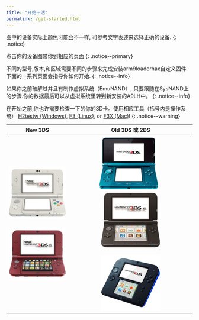 ```yaml
---
title: "开始干活"
permalink: /get-started.html
---
```


图中的设备实际上颜色可能会不一样, 可参考文字表述来选择正确的设备.
{: .notice}

点击你的设备图带你到相应的页面
{: .notice--primary}

不同的型号,版本,和区域需要不同的步骤来完成安装arm9loaderhax自定义固件. 下面的一系列页面会指导你如何开始.
{: .notice--info}

如果你之前破解过并且有制作虚拟系统（EmuNAND）, 只要跟随在SysNAND上的步骤.你的数据最后可以从虚拟系统里转到新安装的A9LH中。
{: .notice--info}

在开始之前,你也许需要检查一下的你的SD卡。使用相应工具（括号内是操作系统） [H2testw (Windows)](h2testw-(windows)), [F3 (Linux)](f3-(linux)), or [F3X (Mac)](f3x-(mac))!
{: .notice--warning}

| New 3DS | Old 3DS 或 2DS |
|:-:|:-:|
| [![New 3DS](images/new3ds.png)](get-started-(new-3ds)) <br><br> [![New 3DS XL](images/new3dsxl.png)](get-started-(new-3ds)) | [![老 3DS](images/old3ds.png)](get-started-(old-3ds)) &nbsp;&nbsp; [![老 3DS XL](images/old3dsxl.png)](get-started-(old-3ds)) <br><br> [![2DS](images/2ds.png)](get-started-(old-3ds)) |
